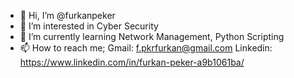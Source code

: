 - 👋 Hi, I’m @furkanpeker
- 👀 I’m interested in Cyber Security
- 🌱 I’m currently learning Network Management, Python Scripting 
- 📫 How to reach me;
Gmail: f.pkrfurkan@gmail.com
Linkedin: https://www.linkedin.com/in/furkan-peker-a9b1061ba/

<!---
furkanpeker/furkanpeker is a ✨ special ✨ repository because its `README.md` (this file) appears on your GitHub profile.
You can click the Preview link to take a look at your changes.
--->
